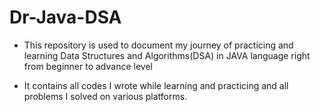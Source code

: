 # Dr-Java-DSA

- This repository is used to document my journey of practicing and learning Data Structures and Algorithms(DSA) in JAVA language right from beginner to advance level

- It contains all codes I wrote while learning and practicing and all problems I solved on various platforms.

